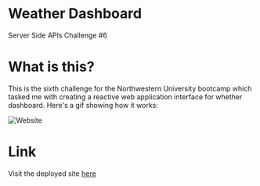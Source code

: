 # Weather Dashboard
Server Side APIs Challenge #6

# What is this?

This is the sixth challenge for the Northwestern University bootcamp which tasked me with creating a reactive web application interface for whether dashboard. Here's a gif showing how it works:

![Website](https://owo.whats-th.is/6dKgk7E.gif)

# Link

Visit the deployed site [here](https://shengaero.github.io/whether-dashboard/)

